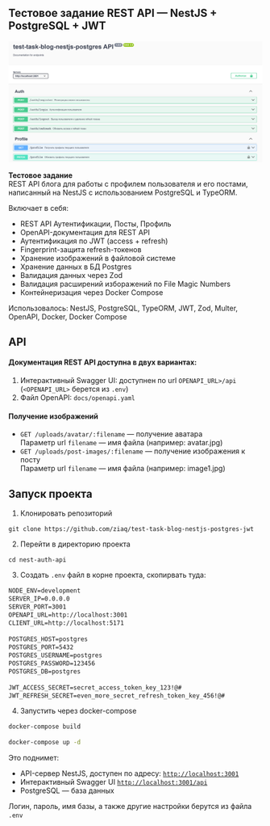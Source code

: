## Тестовое задание️ REST API — NestJS + PostgreSQL + JWT
![Openapi preview](./readme-openapi-preview.png)

**Тестовое задание**  
REST API блога для работы с профилем пользователя и его постами, написанный на NestJS с использованием PostgreSQL и TypeORM.

Включает в себя:  

- REST API Аутентификации, Посты, Профиль
- OpenAPI-документация для REST API
- Аутентификация по JWT (access + refresh)
- Fingerprint-защита refresh-токенов
- Хранение изображений в файловой системе
- Хранение данных в БД Postgres
- Валидация данных через Zod
- Валидация расширений изборажений по File Magic Numbers
- Контейнеризация через Docker Compose

Использовалось: NestJS, PostgreSQL, TypeORM, JWT, Zod, Multer, OpenAPI, Docker, Docker Compose

## API

#### Документация REST API доступна в двух вариантах:

1. Интерактивный Swagger UI: доступнен по url `OPENAPI_URL>/api` (`<OPENAPI_URL>` берется из `.env`)
2. Файл OpenAPI: `docs/openapi.yaml`

#### Получение изображений

- `GET /uploads/avatar/:filename` — получение аватара  
  Параметр url `filename` — имя файла (например: avatar.jpg)
- `GET /uploads/post-images/:filename` — получение изображения к посту  
  Параметр url `filename` — имя файла (например: image1.jpg)

## Запуск проекта

1. Клонировать репозиторий
```
git clone https://github.com/ziaq/test-task-blog-nestjs-postgres-jwt
```
2. Перейти в директорию проекта
```
cd nest-auth-api
```
3. Создать `.env` файл в корне проекта, скопирвать туда:

```env
NODE_ENV=development
SERVER_IP=0.0.0.0
SERVER_PORT=3001
OPENAPI_URL=http://localhost:3001
CLIENT_URL=http://localhost:5171

POSTGRES_HOST=postgres
POSTGRES_PORT=5432
POSTGRES_USERNAME=postgres
POSTGRES_PASSWORD=123456
POSTGRES_DB=postgres

JWT_ACCESS_SECRET=secret_access_token_key_123!@#
JWT_REFRESH_SECRET=even_more_secret_refresh_token_key_456!@#
```
4. Запустить через docker-compose
```bash
docker-compose build
```
```bash
docker-compose up -d
```

Это поднимет:

- API-сервер NestJS,  доступен по адресу: [`http://localhost:3001`](http://localhost:3001)
- Интерактивный Swagger UI [`http://localhost:3001/api`](http://localhost:3001/api)
- PostgreSQL — база данных

Логин, пароль, имя базы, а также другие настройки берутся из файла `.env`